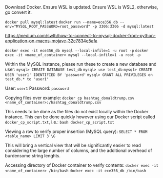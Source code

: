 Download Docker. Ensure WSL is updated. Ensure WSL is WSL2, otherwise, go convert it.

`docker pull mysql:latest`
`docker run --name=ece356_db --env="MYSQL_ROOT_PASSWORD=root_password" -p 3306:3306 -d mysql:latest`

https://medium.com/swlh/how-to-connect-to-mysql-docker-from-python-application-on-macos-mojave-32c7834e5afa

`docker exec -it ece356_db mysql --local-infile=1 -u root -p`
`docker exec -it <name_of_container> mysql --local-infile=1 -u root -p`

Within the MySQL instance, please run these to create a new database and user:
`mysql> CREATE DATABASE test_db`
`mysql> use test_db`
`mysql> CREATE USER 'user1' IDENTIFIED BY 'password'`
`mysql> GRANT ALL PRIVILEGES on test_db.* to 'user1'`

User: `user1`
Password: `password`

Copying files over example:
`docker cp hashtag_donaldtrump.csv <name_of_container>:/hashtag_donaldtrump.csv`

This needs to be done as the files do not exist locally within the Docker instance.
This can be done quickly however using our Docker script called `docker_cp_script.txt`, i.e.:
`bash docker_cp_script.txt`

Viewing a row to verify proper insertion (MySQL query):
`SELECT * FROM <table_name> LIMIT 3 \G`

This will bring a vertical view that will be significantly easier to read considering the large number of columns,
and the additional overhead of burdensome string lenghts.

Accessing directory of Docker container to verify contents:
`docker exec -it <name_of_container> /bin/bash`
`docker exec -it ece356_db /bin/bash`